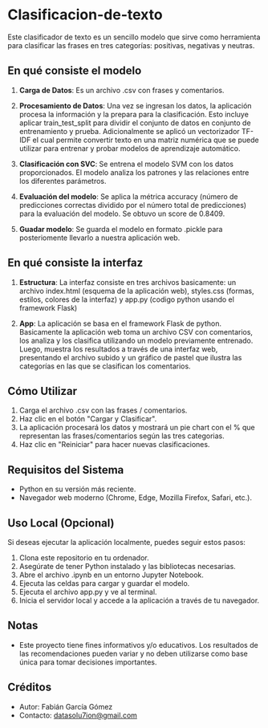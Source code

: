 # Clasificacion-de-texto
Este clasificador de texto es un sencillo modelo que sirve como herramienta para clasificar las frases en tres categorías: positivas, negativas y neutras. 

## En qué consiste el modelo

1. **Carga de Datos**: Es un archivo .csv con frases y comentarios.

2. **Procesamiento de Datos**: Una vez se ingresan los datos, la aplicación procesa la información y la prepara para la clasificación. Esto incluye aplicar train_test_split para dividir el conjunto de datos en conjunto de entrenamiento y prueba. Adicionalmente se aplicó un vectorizador TF-IDF el cual permite convertir texto en una matriz numérica que se puede utilizar para entrenar y probar modelos de aprendizaje automático.

3. **Clasificación con SVC**: Se entrena el modelo SVM con los datos proporcionados. El modelo analiza los patrones y las relaciones entre los diferentes parámetros.

4. **Evaluación del modelo**: Se aplica la métrica accuracy (número de predicciones correctas dividido por el número total de predicciones) para la evaluación del modelo. Se obtuvo un score de 0.8409. 

5. **Guadar modelo**: Se guarda el modelo en formato .pickle para posteriomente llevarlo a nuestra aplicación web. 

## En qué consiste la interfaz 

1. **Estructura**: La interfaz consiste en tres archivos basicamente: un archivo index.html (esquema de la aplicación web), styles.css (formas, estilos, colores de la interfaz) y app.py (codigo python usando el framework Flask)

2. **App**: La aplicación se basa en el framework Flask de python. Basicamente la aplicación web toma un archivo CSV con comentarios, los analiza y los clasifica utilizando un modelo previamente entrenado. Luego, muestra los resultados a través de una interfaz web, presentando el archivo subido y un gráfico de pastel que ilustra las categorías en las que se clasifican los comentarios.

## Cómo Utilizar    

1. Carga el archivo .csv con las frases / comentarios.
2. Haz clic en el botón "Cargar y Clasificar".
3. La aplicación procesará los datos y mostrará un pie chart con el % que representan las frases/comentarios según las tres categorias.
4. Haz clic en "Reiniciar" para hacer nuevas clasificaciones. 

## Requisitos del Sistema

- Python en su versión más reciente. 
- Navegador web moderno (Chrome, Edge, Mozilla Firefox, Safari, etc.).

## Uso Local (Opcional)

Si deseas ejecutar la aplicación localmente, puedes seguir estos pasos:

1. Clona este repositorio en tu ordenador.
2. Asegúrate de tener Python instalado y las bibliotecas necesarias.
3. Abre el archivo .ipynb en un entorno Jupyter Notebook.
4. Ejecuta las celdas para cargar y guardar el modelo.
5. Ejecuta el archivo app.py y ve al terminal.
5. Inicia el servidor local y accede a la aplicación a través de tu navegador.

## Notas

- Este proyecto tiene fines informativos y/o educativos. Los resultados de las recomendaciones pueden variar y no deben utilizarse como base única para tomar decisiones importantes.

## Créditos

- Autor: Fabián García Gómez
- Contacto: datasolu7ion@gmail.com
